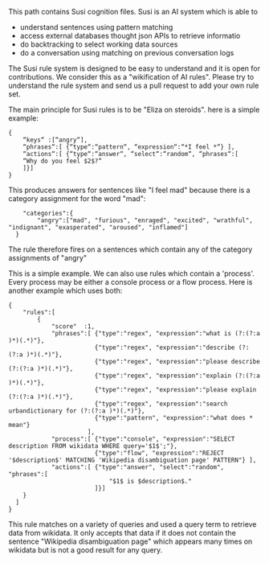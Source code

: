 This path contains Susi cognition files. Susi is an AI system which is able to
- understand sentences using pattern matching
- access external databases thought json APIs to retrieve informatio
- do backtracking to select working data sources
- do a conversation using matching on previous conversation logs

The Susi rule system is designed to be easy to understand and it is open for contributions.
We consider this as a "wikification of AI rules". Please try to understand the rule system
and send us a pull request to add your own rule set.

The main principle for Susi rules is to be "Eliza on steroids". here is a simple example:

```
{
	“keys“ :[“angry“],
	“phrases“:[ {“type“:“pattern“, “expression“:“*I feel *“} ],
	“actions“:[ {“type“:“answer“, “select“:“random“, “phrases“:[
	“Why do you feel $2$?“
	]}]
}
```

This produces answers for sentences like "I feel mad" because there is a category assignment for the word "mad":
```
	"categories":{
		"angry":["mad", "furious", "enraged", "excited", "wrathful", "indignant", "exasperated", "aroused", "inflamed"]
  }

```
The rule therefore fires on a sentences which contain any of the category assignments of "angry"

This is a simple example. We can also use rules which contain a 'process'. Every process may be either a console process or a flow process.
Here is another example which uses both:

```
{
	"rules":[
		{
			"score"  :1,
			"phrases":[	{"type":"regex", "expression":"what is (?:(?:a )*)(.*)"},
					  	{"type":"regex", "expression":"describe (?:(?:a )*)(.*)"},
					  	{"type":"regex", "expression":"please describe (?:(?:a )*)(.*)"},
					  	{"type":"regex", "expression":"explain (?:(?:a )*)(.*)"},
					  	{"type":"regex", "expression":"please explain (?:(?:a )*)(.*)"},
					  	{"type":"regex", "expression":"search urbandictionary for (?:(?:a )*)(.*)"},
					  	{"type":"pattern", "expression":"what does * mean"}
					  ],
			"process":[	{"type":"console", "expression":"SELECT description FROM wikidata WHERE query='$1$';"},
			            {"type":"flow", "expression":"REJECT '$description$' MATCHING 'Wikipedia disambiguation page' PATTERN"} ],
			"actions":[	{"type":"answer", "select":"random", "phrases":[
							"$1$ is $description$."
						]}]
    }
  ]
}
```
This rule matches on a variety of queries and used a query term to retrieve data from wikidata. It only accepts that data if
it does not contain the sentence "Wikipedia disambiguation page" which appears many times on wikidata but is not a good
result for any query.

